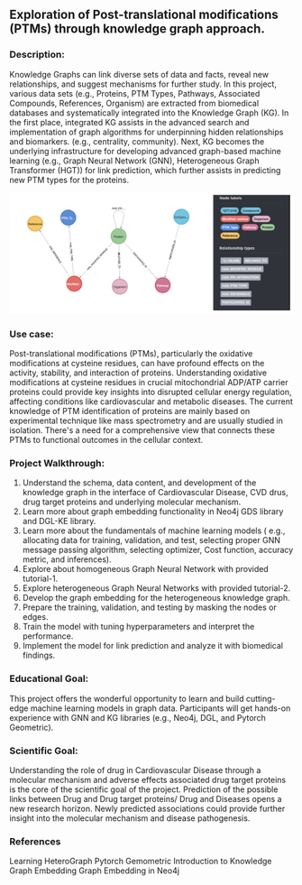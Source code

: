 ## Exploration of Post-translational modifications (PTMs) through knowledge graph approach.

### Description: 

Knowledge Graphs can link diverse sets of data and facts, reveal new relationships, and suggest mechanisms for further study. In this project, various data sets (e.g., Proteins, PTM Types, Pathways, Associated Compounds, References, Organism) are extracted from biomedical databases and systematically integrated into the Knowledge Graph (KG). In the first place, integrated KG assists in the advanced search and implementation of graph algorithms for underpinning hidden relationships and biomarkers. (e.g., centrality, community). Next, KG becomes the underlying infrastructure for developing advanced graph-based machine learning (e.g., Graph Neural Network (GNN), Heterogeneous Graph Transformer (HGT)) for link prediction, which further assists in predicting new PTM types for the proteins.

![img](img/schema.png)

### Use case: 

Post-translational modifications (PTMs), particularly the oxidative modifications at cysteine residues, can have profound effects on the activity, stability, and interaction of proteins. Understanding oxidative modifications at cysteine residues in crucial mitochondrial ADP/ATP carrier proteins could provide key insights into disrupted cellular energy regulation, affecting conditions like cardiovascular and metabolic diseases. The current knowledge of PTM identification of proteins are mainly based on experimental technique like mass spectrometry and are usually studied in isolation. There's a need for a comprehensive view that connects these PTMs to functional outcomes in the cellular context. 

### Project Walkthrough:

1. Understand the schema, data content, and development of the knowledge graph in the interface of Cardiovascular Disease, CVD drus, drug target proteins and underlying molecular mechanism.
2. Learn more about graph embedding functionality in Neo4j GDS library and DGL-KE library.
3. Learn more about the fundamentals of machine learning models ( e.g., allocating data for training, validation, and test, selecting proper GNN message passing algorithm, selecting optimizer, Cost function, accuracy metric, and inferences).
4. Explore about homogeneous Graph Neural Network with provided tutorial-1.
5. Explore heterogeneous Graph Neural Networks with provided tutorial-2.
6. Develop the graph embedding for the heterogeneous knowledge graph.
7. Prepare the training, validation, and testing by masking the nodes or edges.
8. Train the model with tuning hyperparameters and interpret the performance.
9. Implement the model for link prediction and analyze it with biomedical findings.


### Educational Goal:

This project offers the wonderful opportunity to learn and build cutting-edge machine learning models in graph data. Participants will get hands-on experience with GNN and KG libraries (e.g., Neo4j, DGL, and Pytorch Geometric).

### Scientific Goal:

Understanding the role of drug in Cardiovascular Disease through a molecular mechanism and adverse effects associated drug target proteins is the core of the scientific goal of the project. Prediction of the possible links between Drug and Drug target proteins/ Drug and Diseases opens a new research horizon. Newly predicted associations could provide further insight into the molecular mechanism and disease pathogenesis.

### References

Learning HeteroGraph Pytorch Gemometric
Introduction to Knowledge Graph Embedding
Graph Embedding in Neo4j
